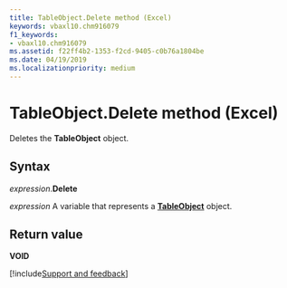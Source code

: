 ```yaml
---
title: TableObject.Delete method (Excel)
keywords: vbaxl10.chm916079
f1_keywords:
- vbaxl10.chm916079
ms.assetid: f22ff4b2-1353-f2cd-9405-c0b76a1804be
ms.date: 04/19/2019
ms.localizationpriority: medium
---
```



# TableObject.Delete method (Excel)

Deletes the **TableObject** object.


## Syntax

_expression_.**Delete**

_expression_ A variable that represents a **[TableObject](Excel.tableobject.md)** object.


## Return value

**VOID**




[!include[Support and feedback](~/includes/feedback-boilerplate.md)]